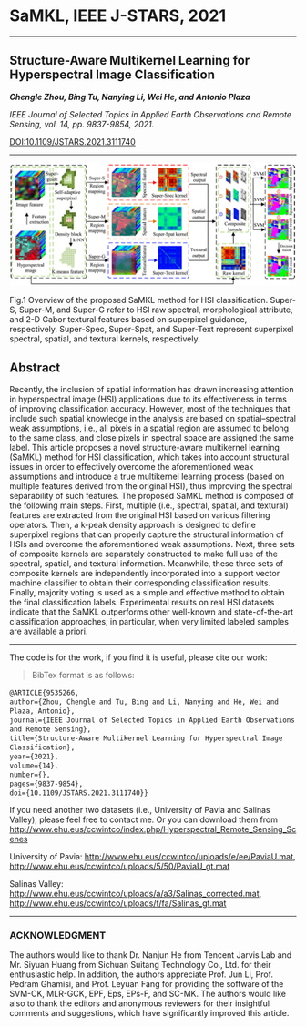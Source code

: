# SaMKL, IEEE J-STARS, 2021
---
## Structure-Aware Multikernel Learning for Hyperspectral Image Classification

***Chengle Zhou, Bing Tu, Nanying Li, Wei He, and Antonio Plaza***

*IEEE Journal of Selected Topics in Applied Earth Observations and Remote Sensing, vol. 14, pp. 9837-9854, 2021.*

[DOI:10.1109/JSTARS.2021.3111740](https://ieeexplore.ieee.org/document/9535266)

---

![FIg.1](https://github.com/chengle-zhou/MY-IMAGE/raw/main/SaMKL/framework.png)

Fig.1 Overview of the proposed SaMKL method for HSI classification. Super-S, Super-M, and Super-G refer to HSI raw spectral, morphological attribute, and 2-D Gabor textural features based on superpixel guidance, respectively.  Super-Spec, Super-Spat, and Super-Text represent superpixel spectral, spatial, and textural kernels, respectively.



## Abstract

Recently, the inclusion of spatial information has drawn increasing attention in hyperspectral image (HSI) applications due to its effectiveness in terms of improving classification accuracy. However, most of the techniques that include such spatial knowledge in the analysis are based on spatial–spectral weak assumptions, i.e., all pixels in a spatial region are assumed to belong
to the same class, and close pixels in spectral space are assigned the same label. This article proposes a novel structure-aware multikernel learning (SaMKL) method for HSI classification, which takes into account structural issues in order to effectively overcome the aforementioned weak assumptions and introduce a true multikernel learning process (based on multiple features derived from the original HSI), thus improving the spectral separability of such features. The proposed SaMKL method is composed of the following main steps. First, multiple (i.e., spectral, spatial, and textural) features are extracted from the original HSI based on various filtering operators. Then, a k-peak density approach is designed to define superpixel regions that can properly capture the structural information of HSIs and overcome the aforementioned weak assumptions. Next, three sets of composite kernels are separately constructed to make full use of the spectral, spatial, and textural information. Meanwhile, these three sets of composite kernels are independently incorporated into a support vector machine classifier to obtain their corresponding classification results. Finally, majority voting is used as a simple and effective method to obtain the final classification labels. Experimental results on real HSI datasets indicate that the SaMKL outperforms other well-known and state-of-the-art classification approaches, in particular, when very limited labeled samples are available a priori.


---

The code is for the work, if you find it is useful, please cite our work:
> BibTex format is as follows:
> 
	@ARTICLE{9535266,
	author={Zhou, Chengle and Tu, Bing and Li, Nanying and He, Wei and Plaza, Antonio},
    journal={IEEE Journal of Selected Topics in Applied Earth Observations and Remote Sensing}, 
    title={Structure-Aware Multikernel Learning for Hyperspectral Image Classification}, 
    year={2021},
    volume={14},
    number={},
    pages={9837-9854},
    doi={10.1109/JSTARS.2021.3111740}}

If you need another two datasets (i.e., University of Pavia and Salinas Valley), please feel free to contact me. Or you can download them from http://www.ehu.eus/ccwintco/index.php/Hyperspectral_Remote_Sensing_Scenes

University of Pavia: http://www.ehu.eus/ccwintco/uploads/e/ee/PaviaU.mat, http://www.ehu.eus/ccwintco/uploads/5/50/PaviaU_gt.mat

Salinas Valley: http://www.ehu.eus/ccwintco/uploads/a/a3/Salinas_corrected.mat, http://www.ehu.eus/ccwintco/uploads/f/fa/Salinas_gt.mat

---

### ACKNOWLEDGMENT
The authors would like to thank Dr. Nanjun He from Tencent Jarvis Lab and Mr. Siyuan Huang from Sichuan Suitang Technology Co., Ltd. for their enthusiastic help. In addition, the authors appreciate Prof. Jun Li, Prof. Pedram Ghamisi, and Prof. Leyuan Fang for providing the software of the SVM-CK, MLR-GCK, EPF, Eps, EPs-F, and SC-MK. The authors would like also to thank the editors and anonymous reviewers for their insightful comments and suggestions, which have significantly improved this article.